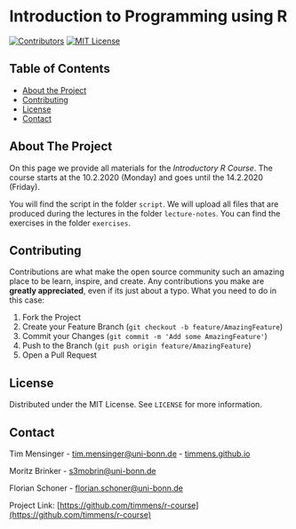 # Introduction to Programming using R

[![Contributors][contributors-shield]][contributors-url]
[![MIT License][license-shield]][license-url]

## Table of Contents

* [About the Project](#about-the-project)
* [Contributing](#contributing)
* [License](#license)
* [Contact](#contact)

<!-- ABOUT THE PROJECT -->
## About The Project

On this page we provide all materials for the *Introductory R Course*.
The course starts at the 10.2.2020 (Monday) and goes until the 14.2.2020 (Friday).

You will find the script in the folder `script`.
We will upload all files that are produced during the lectures in the folder `lecture-notes`.
You can find the exercises in the folder `exercises`.

<!-- CONTRIBUTING -->
## Contributing

Contributions are what make the open source community such an amazing place to be learn, inspire, and create.
Any contributions you make are **greatly appreciated**, even if its just about a typo.
What you need to do in this case:

1. Fork the Project
2. Create your Feature Branch (`git checkout -b feature/AmazingFeature`)
3. Commit your Changes (`git commit -m 'Add some AmazingFeature'`)
4. Push to the Branch (`git push origin feature/AmazingFeature`)
5. Open a Pull Request

<!-- LICENSE -->
## License

Distributed under the MIT License. See `LICENSE` for more information.

<!-- CONTACT -->
## Contact

Tim Mensinger - tim.mensinger@uni-bonn.de - [timmens.github.io](https://timmens.github.io/) 

Moritz Brinker - s3mobrin@uni-bonn.de

Florian Schoner - florian.schoner@uni-bonn.de

Project Link: [https://github.com/timmens/r-course](https://github.com/timmens/r-course)


<!-- MARKDOWN LINKS & IMAGES -->
<!-- https://www.markdownguide.org/basic-syntax/#reference-style-links -->

[contributors-shield]: https://img.shields.io/github/contributors/timmens/r-course
[contributors-url]: https://github.com/timmens/r-course/graphs/contributors
[license-shield]: https://img.shields.io/badge/License-MIT-yellow.svg
[license-url]: https://github.com/timmens/r-course/blob/master/LICENSE